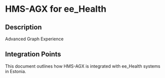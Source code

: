 # HMS-AGX for ee_Health

## Description

Advanced Graph Experience

## Integration Points

This document outlines how HMS-AGX is integrated with ee_Health systems in Estonia.
